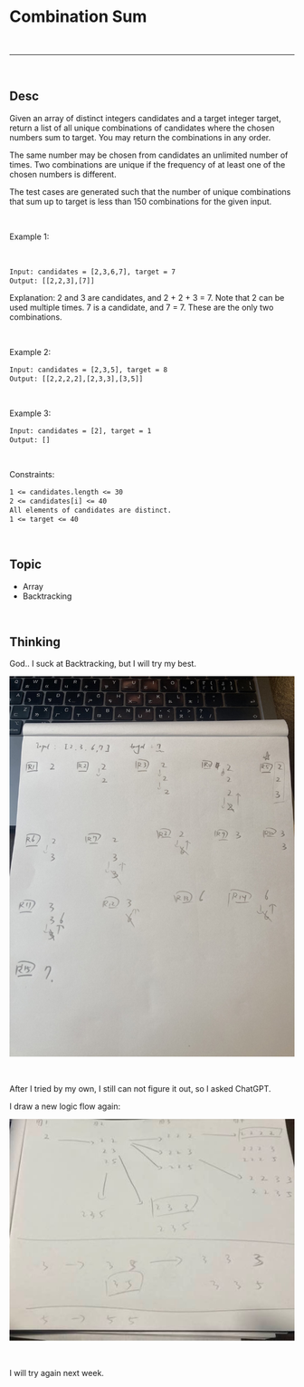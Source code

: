 # Combination Sum

<br>

---

<br>

## Desc

Given an array of distinct integers candidates and a target integer target, return a list of all unique combinations of candidates where the chosen numbers sum to target. You may return the combinations in any order.

The same number may be chosen from candidates an unlimited number of times. Two combinations are unique if the
frequency
of at least one of the chosen numbers is different.

The test cases are generated such that the number of unique combinations that sum up to target is less than 150 combinations for the given input.

<br>

Example 1:

<br>

```
Input: candidates = [2,3,6,7], target = 7
Output: [[2,2,3],[7]]
```

Explanation:
2 and 3 are candidates, and 2 + 2 + 3 = 7. Note that 2 can be used multiple times.
7 is a candidate, and 7 = 7.
These are the only two combinations.


<br>

Example 2:

```
Input: candidates = [2,3,5], target = 8
Output: [[2,2,2,2],[2,3,3],[3,5]]
```

<br>

Example 3:

```
Input: candidates = [2], target = 1
Output: []
```

<br>

Constraints:

```
1 <= candidates.length <= 30
2 <= candidates[i] <= 40
All elements of candidates are distinct.
1 <= target <= 40
```

<br>

## Topic

* Array
* Backtracking

<br>

## Thinking

God.. I suck at Backtracking, but I will try my best.

![S__13459459.jpg](imgs/S__13459459.jpg)

<br>

After I tried by my own, I still can not figure it out, so I asked ChatGPT.

I draw a new logic flow again:

![S__13467652.jpg](imgs/S__13467652.jpg)

<br>

I will try again next week.